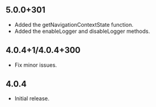 ## 5.0.0+301 

* Added the getNavigationContextState function.
* Added the enableLogger and disableLogger methods.

## 4.0.4+1/4.0.4+300

* Fix minor issues.

## 4.0.4

* Initial release.
